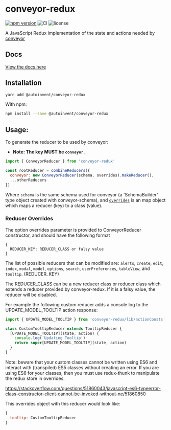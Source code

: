 # conveyor-redux

[![npm version](https://badge.fury.io/js/%40autoinvent%2Fconveyor-redux.svg)](https://badge.fury.io/js/%40autoinvent%2Fconveyor-redux)
![CI](https://github.com/autoinvent/conveyor-redux/workflows/CI/badge.svg)
![license](https://img.shields.io/github/license/autoinvent/conveyor-redux)

A JavaScript Redux implementation of the state and actions needed by [conveyor](https://github.com/autoinvent/conveyor)

## Docs

[View the docs here](https://autoinvent.github.io/conveyor-redux/)

## Installation

```bash
yarn add @autoinvent/conveyor-redux
```

With npm:

```bash
npm install --save @autoinvent/conveyor-redux
```

## Usage:

To generate the reducer to be used by conveyor:

- **Note: The key MUST be `conveyor`.**

```javascript
import { ConveyorReducer } from 'conveyor-redux'

const rootReducer = combineReducers({
  conveyor: new ConveyorReducer(schema, overrides).makeReducer(),
  ...otherReducers
})
```

Where `schema` is the same schema used for conveyor (a 'SchemaBuilder' type object created with conveyor-schema), and [`overrides`](#reducer-overrides) is an map object which maps a reducer (key) to a class (value).

### Reducer Overrides

The option overrides parameter is provided to ConveyorReducer constructor, and should have the following format

```
{
  REDUCER_KEY: REDUCER_CLASS or falsy value
}
```

The list of possible reducers that can be modified are: `alerts`, `create`, `edit`, `index`, `modal`, `model`, `options`, `search`, `userPreferences`, `tableView`, and `tooltip`. (REDUCER_KEY)

The REDUCER_CLASS can be a new reducer class or reducer class which extends a reducer provided by conveyor-redux. If it is a falsy value, the reducer will be disabled.

For example the following custom reducer adds a console log to the UPDATE_MODEL_TOOLTIP action response:

```javascript
import { UPDATE_MODEL_TOOLTIP } from 'conveyor-redux/lib/actionConsts'

class CustomTooltipReducer extends TooltipReducer {
  [UPDATE_MODEL_TOOLTIP](state, action) {
    console.log('Updating Tooltip')
    return super[UPDATE_MODEL_TOOLTIP](state, action)
  }
}
```

Note: beware that your custom classes cannot be written using ES6 and interact with (transpiled) ES5 classes without creating an error.
If you are using ES6 for your classes, then you must use redux-thunk to manipulate the redux store in overrides.

https://stackoverflow.com/questions/51860043/javascript-es6-typeerror-class-constructor-client-cannot-be-invoked-without-ne/51860850

This overrides object with this reducer would look like:

```javascript
{
  tooltip: CustomTooltipReducer
}
```
